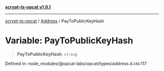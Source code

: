 [**scrypt-ts-opcat v1.0.1**](../../../README.md)

***

[scrypt-ts-opcat](../../../README.md) / [Address](../README.md) / PayToPublicKeyHash

# Variable: PayToPublicKeyHash

> **PayToPublicKeyHash**: `string`

Defined in: node\_modules/@opcat-labs/opcat/types/address.d.cts:117
